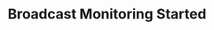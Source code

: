 ---
title: Broadcast Monitoring Started
description: Trigger for starting the monitoring of a YouTube broadcast
version: 0.2.4
variables: []
commonVariables:
  - YouTubeBroadcaster
  - YouTubeBroadcast
---